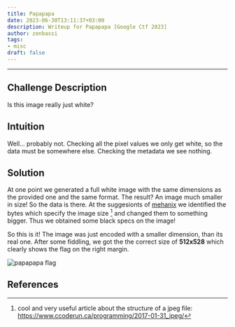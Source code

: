 ```yaml
---
title: Papapapa
date: 2023-06-30T13:11:37+03:00
description: Writeup for Papapapa [Google Ctf 2023]
author: zenbassi
tags:
- misc
draft: false
---
```

___

## Challenge Description

Is this image really just white?

## Intuition

Well... probably not. Checking all the pixel values we only get white, so
the data must be somewhere else. Checking the metadata we see nothing.

## Solution

At one point we generated a full white image with the same dimensions as the
provided one and the same format. The result? An image much smaller in size! So
the data is there. At the suggesionts of [mehanix](https://github.com/mehanix) we
identified the bytes which specify the image size [^1] and changed them to
something bigger. Thus we obtained some black specs on the image!

So this is it! The image was just encoded with a smaller dimension, than its
real one. After some fiddling, we got the the correct size of **512x528** which
clearly shows the flag on the right margin.

![papapapa flag](/images/google_ctf_2023/papapapa.jpg)

## References

[^1]: cool and very useful article about the structure of a jpeg file: https://www.ccoderun.ca/programming/2017-01-31_jpeg/

